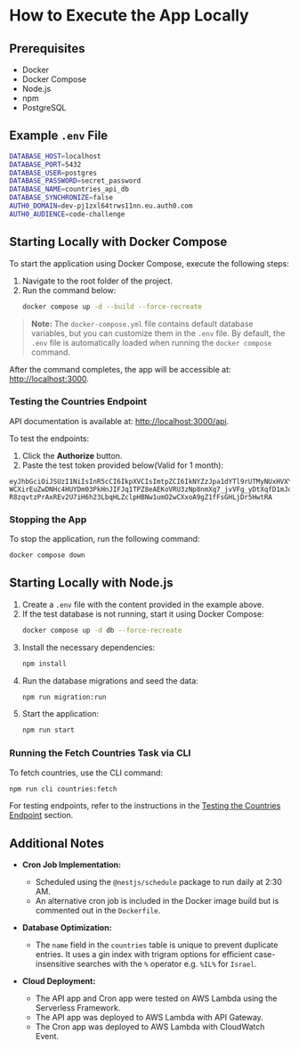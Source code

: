 # How to Execute the App Locally

## Prerequisites
- Docker
- Docker Compose
- Node.js
- npm
- PostgreSQL

## Example `.env` File
```bash
DATABASE_HOST=localhost
DATABASE_PORT=5432
DATABASE_USER=postgres
DATABASE_PASSWORD=secret_password
DATABASE_NAME=countries_api_db
DATABASE_SYNCHRONIZE=false
AUTH0_DOMAIN=dev-pj1zxl64trws11nn.eu.auth0.com
AUTH0_AUDIENCE=code-challenge
```

## Starting Locally with Docker Compose
To start the application using Docker Compose, execute the following steps:

1. Navigate to the root folder of the project.
2. Run the command below:
   ```bash
   docker compose up -d --build --force-recreate
   ```

> **Note:** The `docker-compose.yml` file contains default database variables, but you can customize them in the `.env` file. By default, the `.env` file is automatically loaded when running the `docker compose` command.

After the command completes, the app will be accessible at: [http://localhost:3000](http://localhost:3000).

### Testing the Countries Endpoint
API documentation is available at: [http://localhost:3000/api](http://localhost:3000/api).

To test the endpoints:
1. Click the **Authorize** button.
2. Paste the test token provided below(Valid for 1 month):

```text
eyJhbGciOiJSUzI1NiIsInR5cCI6IkpXVCIsImtpZCI6IkNYZzJpa1dYTl9rUTMyNUxHVXY5NCJ9.eyJpc3MiOiJodHRwczovL2Rldi1wajF6eGw2NHRyd3MxMW5uLmV1LmF1dGgwLmNvbS8iLCJzdWIiOiJRM1ljM29jVkxFV29VeE5XSVVVanBUNWgzekJtaG1EQkBjbGllbnRzIiwiYXVkIjoiY29kZS1jaGFsbGVuZ2UiLCJpYXQiOjE3MzQxMDc0ODQsImV4cCI6MTczNjY5OTQ4NCwiZ3R5IjoiY2xpZW50LWNyZWRlbnRpYWxzIiwiYXpwIjoiUTNZYzNvY1ZMRVdvVXhOV0lVVWpwVDVoM3pCbWhtREIifQ.YF8qRnDc_jzmDUSUlqjf_29B_8q3bhHQHOITYlOaPlK-WCXirEuZwDNHc4HUYDm03PkHnJIFJq1TPZ8eAEKoVRU3zNp8nmXq7_jvVFg_yDtXqfD1mJqWBwRh6qBXcgqtsYnPdyYfhX7GV7kqD9uOQCfV8WpvFNI408YezMaula4vixvjmmzade8tW1RJg3W7TEDasab8j98WCKBihrXLGVSnTzw6DMZnohnL5Np4D4T56YMU02MyODDayDMHNA80lr0O69906R7wb2ykHUT-R8zqvtzPrAxREv2U7iH6h23LbqHLZclpHBNw1umO2wCXxoA9gZ1fFsGHLjDr5HwtRA
```

### Stopping the App
To stop the application, run the following command:
```bash
docker compose down
```

## Starting Locally with Node.js

1. Create a `.env` file with the content provided in the example above.
2. If the test database is not running, start it using Docker Compose:
   ```bash
   docker compose up -d db --force-recreate
   ```
3. Install the necessary dependencies:
   ```bash
   npm install
   ```
4. Run the database migrations and seed the data:
   ```bash
   npm run migration:run
   ```
5. Start the application:
   ```bash
   npm run start
   ```

### Running the Fetch Countries Task via CLI
To fetch countries, use the CLI command:
```bash
npm run cli countries:fetch
```

For testing endpoints, refer to the instructions in the [Testing the Countries Endpoint](#testing-the-countries-endpoint) section.

## Additional Notes

- **Cron Job Implementation:**
  - Scheduled using the `@nestjs/schedule` package to run daily at 2:30 AM.
  - An alternative cron job is included in the Docker image build but is commented out in the `Dockerfile`.

- **Database Optimization:**
  - The `name` field in the `countries` table is unique to prevent duplicate entries. It uses a gin index with trigram options for efficient case-insensitive searches with the `%` operator e.g. `%IL%` for `Israel`.

- **Cloud Deployment:**
  - The API app and Cron app were tested on AWS Lambda using the Serverless Framework.
  - The API app was deployed to AWS Lambda with API Gateway.
  - The Cron app was deployed to AWS Lambda with CloudWatch Event.
